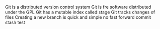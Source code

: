Git is a distributed version control system
Git is fre software distributed under the GPL
Git has a mutable index called stage
Git tracks changes of files
Creating a new branch is quick and simple
no fast forward commit
stash test

